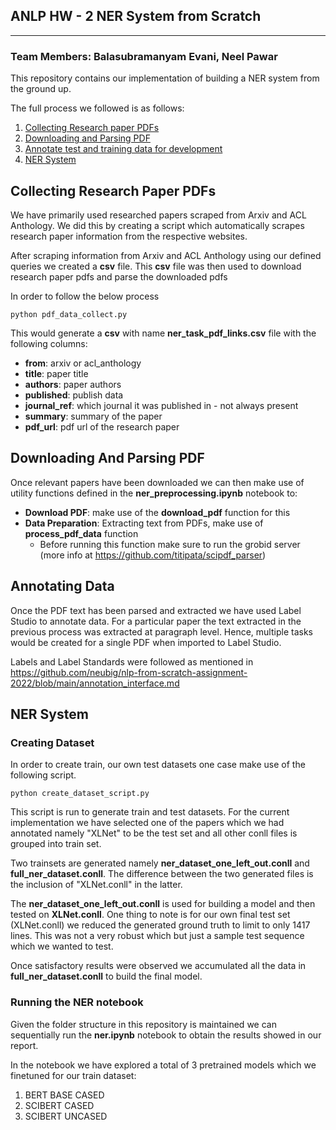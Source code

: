 ## ANLP HW - 2 NER System from Scratch

---

### Team Members: Balasubramanyam Evani, Neel Pawar

This repository contains our implementation of building a NER system from the ground up.

The full process we followed is as follows:

1. [Collecting Research paper PDFs](#collecting-research-paper-pdfs)
2. [Downloading and Parsing PDF](#downloading-and-parsing-pdf)
3. [Annotate test and training data for development](#annotating-data)
4. [NER System](#ner-system)

## Collecting Research Paper PDFs

We have primarily used researched papers scraped from Arxiv and ACL Anthology. We did this by creating a script which automatically scrapes research paper information from the respective websites.

After scraping information from Arxiv and ACL Anthology using our defined queries we created a **csv** file. This **csv** file was then used to download research paper pdfs and parse the downloaded pdfs

In order to follow the below process

```
python pdf_data_collect.py
```

This would generate a **csv** with name **ner_task_pdf_links.csv** file with the following columns:

- **from**: arxiv or acl_anthology
- **title**: paper title
- **authors**: paper authors
- **published**: publish data
- **journal_ref**: which journal it was published in - not always present
- **summary**: summary of the paper
- **pdf_url**: pdf url of the research paper

## Downloading And Parsing PDF

Once relevant papers have been downloaded we can then make use of utility functions defined in the **ner_preprocessing.ipynb** notebook to:

- **Download PDF**: make use of the **download_pdf** function for this
- **Data Preparation**: Extracting text from PDFs, make use of **process_pdf_data** function
  - Before running this function make sure to run the grobid server (more info at https://github.com/titipata/scipdf_parser)

## Annotating Data

Once the PDF text has been parsed and extracted we have used Label Studio to annotate data. For a particular paper the text extracted in the previous process was extracted at paragraph level. Hence, multiple tasks would be created for a single PDF when imported to Label Studio.

Labels and Label Standards were followed as mentioned in https://github.com/neubig/nlp-from-scratch-assignment-2022/blob/main/annotation_interface.md

## NER System

### Creating Dataset

In order to create train, our own test datasets one case make use of the following script.

```
python create_dataset_script.py
```

This script is run to generate train and test datasets. For the current implementation we have selected one of the papers which we had annotated namely "XLNet" to be the test set and all other conll files is grouped into train set.

Two trainsets are generated namely **ner_dataset_one_left_out.conll** and **full_ner_dataset.conll**. The difference between the two generated files is the inclusion
of "XLNet.conll" in the latter.

The **ner_dataset_one_left_out.conll** is used for building a model and then tested on
**XLNet.conll**. One thing to note is for our own final test set (XLNet.conll) we reduced the generated ground truth to limit to only 1417 lines. This was not a very robust which but just a sample test sequence which we wanted to test.

Once satisfactory results were observed we accumulated all the data in
**full_ner_dataset.conll** to build the final model.

### Running the NER notebook

Given the folder structure in this repository is maintained we can sequentially run the **ner.ipynb** notebook to obtain the results showed in our report.

In the notebook we have explored a total of 3 pretrained models which we finetuned for our train dataset:

1. BERT BASE CASED
2. SCIBERT CASED
3. SCIBERT UNCASED
